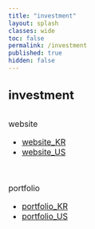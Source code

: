 ```yaml
---
title: "investment"
layout: splash
classes: wide
toc: false
permalink: /investment
published: true
hidden: false
---
```


<br>
<font size="5"> 
  <div style="font-weight:bold;">
    investment
  </div>
</font>
<br>

<font size="3">
<div markdown="1">

website

- [website_KR](/investment/website_KR)
- [website_US](/investment/website_US)
<br>

portfolio

- [portfolio_KR](/investment/portfolio_KR)
- [portfolio_US](/investment/portfolio_US)

</div>
</font>
